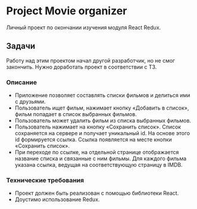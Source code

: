 # Project  Movie organizer
Личный проект по окончании изучения модуля React Redux.

## Задачи

Работу над этим проектом начал другой разработчик, но не смог закончить. Нужно доработать проект в соответствии с ТЗ.

### Описание
- Приложение позволяет составлять списки фильмов и делиться ими с друзьями.
- Пользователь ищет фильм, нажимает кнопку «Добавить в список», фильм попадает в список выбранных фильмов.
- Пользователь может удалить фильм из списка выбранных фильмов.
- Пользователь нажимает на кнопку «Сохранить список». Список сохраняется на сервере и получает уникальный id. На основе этого id формируется ссылка. Ссылка появляется на месте кнопки «Сохранить список».
- При переходе по ссылке, на отдельной странице отображается название списка и связанные с ним фильмы. Для каждого фильма указана ссылка, ведущая на соответствующую страницу в IMDB.

### Технические требования
- Проект должен быть реализован с помощью библиотеки React. 
- Доустимо использование Redux.


